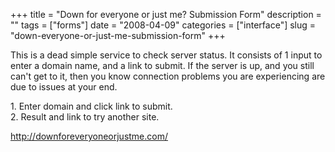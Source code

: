 +++
title = "Down for everyone or just me? Submission Form"
description = ""
tags = ["forms"]
date = "2008-04-09"
categories = ["interface"]
slug = "down-everyone-or-just-me-submission-form"
+++


<p>This is a dead simple service to check server status. It consists of 1 input to enter a domain name, and a link to submit. If the server is up, and you still can't get to it, then you know connection problems you are experiencing are due to issues at your end.</p>
<div id="screens-full" class="clear"><div class="caption">1. Enter domain and click link to submit.</div><div class="fullimg clear"><a href="//media.konigi.com/interface/downforeveryone-1.png" class="group" rel="group" title="1. Enter domain and click link to submit."><img src="//media.konigi.com/interface/downforeveryone-1.png" alt="" class="img-responsive"></a></div></div><div id="screens-full" class="clear"><div class="caption">2. Result and link to try another site.</div><div class="fullimg clear"><a href="//media.konigi.com/interface/downforeveryone-2.png" class="group" rel="group" title="2. Result and link to try another site."><img src="//media.konigi.com/interface/downforeveryone-2.png" alt="" class="img-responsive"></a></div></div>        
<p><a href="http://downforeveryoneorjustme.com/">http://downforeveryoneorjustme.com/</a></p>

